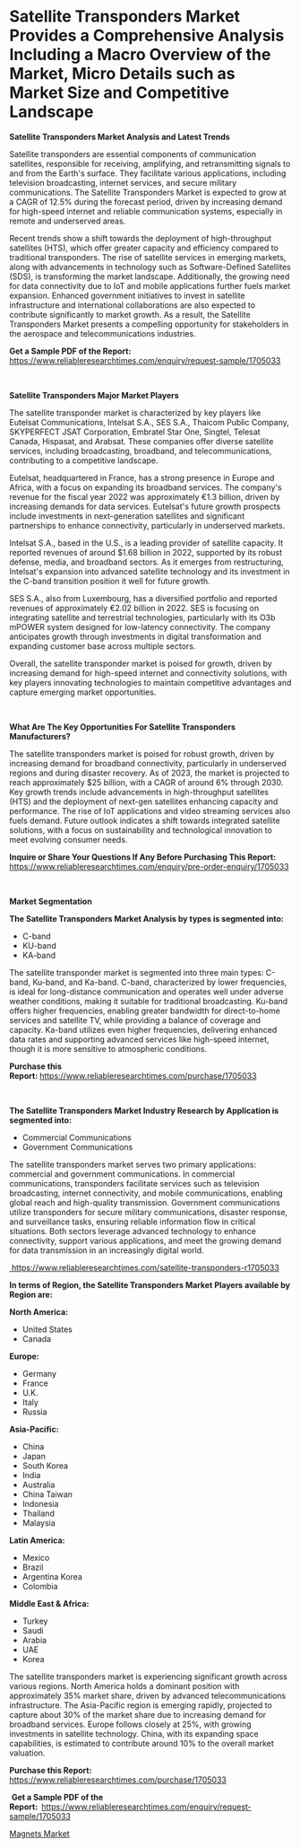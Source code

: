 <p><h1>Satellite Transponders Market Provides a Comprehensive Analysis Including a Macro Overview of the Market, Micro Details such as Market Size and Competitive Landscape</h1></p><p><strong>Satellite Transponders Market Analysis and Latest Trends</strong></p>
<p><p>Satellite transponders are essential components of communication satellites, responsible for receiving, amplifying, and retransmitting signals to and from the Earth's surface. They facilitate various applications, including television broadcasting, internet services, and secure military communications. The Satellite Transponders Market is expected to grow at a CAGR of 12.5% during the forecast period, driven by increasing demand for high-speed internet and reliable communication systems, especially in remote and underserved areas.</p><p>Recent trends show a shift towards the deployment of high-throughput satellites (HTS), which offer greater capacity and efficiency compared to traditional transponders. The rise of satellite services in emerging markets, along with advancements in technology such as Software-Defined Satellites (SDS), is transforming the market landscape. Additionally, the growing need for data connectivity due to IoT and mobile applications further fuels market expansion. Enhanced government initiatives to invest in satellite infrastructure and international collaborations are also expected to contribute significantly to market growth. As a result, the Satellite Transponders Market presents a compelling opportunity for stakeholders in the aerospace and telecommunications industries.</p></p>
<p><strong>Get a Sample PDF of the Report:&nbsp;</strong> <a href="https://www.reliableresearchtimes.com/enquiry/request-sample/1705033?utm_campaign=2007&utm_medium=2&utm_source=Github&utm_content=ia&utm_term=16022025&utm_id=satellite-transponders">https://www.reliableresearchtimes.com/enquiry/request-sample/1705033</a></p>
<p>&nbsp;</p>
<p><strong>Satellite Transponders Major Market Players</strong></p>
<p><p>The satellite transponder market is characterized by key players like Eutelsat Communications, Intelsat S.A., SES S.A., Thaicom Public Company, SKYPERFECT JSAT Corporation, Embratel Star One, Singtel, Telesat Canada, Hispasat, and Arabsat. These companies offer diverse satellite services, including broadcasting, broadband, and telecommunications, contributing to a competitive landscape.</p><p>Eutelsat, headquartered in France, has a strong presence in Europe and Africa, with a focus on expanding its broadband services. The company's revenue for the fiscal year 2022 was approximately €1.3 billion, driven by increasing demands for data services. Eutelsat's future growth prospects include investments in next-generation satellites and significant partnerships to enhance connectivity, particularly in underserved markets.</p><p>Intelsat S.A., based in the U.S., is a leading provider of satellite capacity. It reported revenues of around $1.68 billion in 2022, supported by its robust defense, media, and broadband sectors. As it emerges from restructuring, Intelsat's expansion into advanced satellite technology and its investment in the C-band transition position it well for future growth.</p><p>SES S.A., also from Luxembourg, has a diversified portfolio and reported revenues of approximately €2.02 billion in 2022. SES is focusing on integrating satellite and terrestrial technologies, particularly with its O3b mPOWER system designed for low-latency connectivity. The company anticipates growth through investments in digital transformation and expanding customer base across multiple sectors.</p><p>Overall, the satellite transponder market is poised for growth, driven by increasing demand for high-speed internet and connectivity solutions, with key players innovating technologies to maintain competitive advantages and capture emerging market opportunities.</p></p>
<p>&nbsp;</p>
<p><strong>What Are The Key Opportunities For Satellite Transponders Manufacturers?</strong></p>
<p><p>The satellite transponders market is poised for robust growth, driven by increasing demand for broadband connectivity, particularly in underserved regions and during disaster recovery. As of 2023, the market is projected to reach approximately $25 billion, with a CAGR of around 6% through 2030. Key growth trends include advancements in high-throughput satellites (HTS) and the deployment of next-gen satellites enhancing capacity and performance. The rise of IoT applications and video streaming services also fuels demand. Future outlook indicates a shift towards integrated satellite solutions, with a focus on sustainability and technological innovation to meet evolving consumer needs.</p></p>
<p><strong>Inquire or Share Your Questions If Any Before Purchasing This Report:</strong> <a href="https://www.reliableresearchtimes.com/enquiry/pre-order-enquiry/1705033?utm_campaign=2007&utm_medium=2&utm_source=Github&utm_content=ia&utm_term=16022025&utm_id=satellite-transponders">https://www.reliableresearchtimes.com/enquiry/pre-order-enquiry/1705033</a></p>
<p>&nbsp;</p>
<p><strong>Market Segmentation</strong></p>
<p><strong>The Satellite Transponders Market Analysis by types is segmented into:</strong></p>
<p><ul><li>C-band</li><li>KU-band</li><li>KA-band</li></ul></p>
<p><p>The satellite transponder market is segmented into three main types: C-band, Ku-band, and Ka-band. C-band, characterized by lower frequencies, is ideal for long-distance communication and operates well under adverse weather conditions, making it suitable for traditional broadcasting. Ku-band offers higher frequencies, enabling greater bandwidth for direct-to-home services and satellite TV, while providing a balance of coverage and capacity. Ka-band utilizes even higher frequencies, delivering enhanced data rates and supporting advanced services like high-speed internet, though it is more sensitive to atmospheric conditions.</p></p>
<p><strong>Purchase this Report:&nbsp;</strong><a href="https://www.reliableresearchtimes.com/purchase/1705033?utm_campaign=2007&utm_medium=2&utm_source=Github&utm_content=ia&utm_term=16022025&utm_id=satellite-transponders">https://www.reliableresearchtimes.com/purchase/1705033</a></p>
<p>&nbsp;</p>
<p><strong>The Satellite Transponders Market Industry Research by Application is segmented into:</strong></p>
<p><ul><li>Commercial Communications</li><li>Government Communications</li></ul></p>
<p><p>The satellite transponders market serves two primary applications: commercial and government communications. In commercial communications, transponders facilitate services such as television broadcasting, internet connectivity, and mobile communications, enabling global reach and high-quality transmission. Government communications utilize transponders for secure military communications, disaster response, and surveillance tasks, ensuring reliable information flow in critical situations. Both sectors leverage advanced technology to enhance connectivity, support various applications, and meet the growing demand for data transmission in an increasingly digital world.</p></p>
<p><a href="https://www.reliableresearchtimes.com/satellite-transponders-r1705033?utm_campaign=2007&utm_medium=2&utm_source=Github&utm_content=ia&utm_term=16022025&utm_id=satellite-transponders">&nbsp;https://www.reliableresearchtimes.com/satellite-transponders-r1705033</a></p>
<p><strong>In terms of Region, the Satellite Transponders Market Players available by Region are:</strong></p>
<p>
    <p> <strong> North America: </strong>
        <ul>
            <li>United States</li>
            <li>Canada</li>
        </ul>
        </p> 
    <p> <strong> Europe: </strong>
        <ul>
            <li>Germany</li>
            <li>France</li>
            <li>U.K.</li>
            <li>Italy</li>
            <li>Russia</li>
        </ul>
        </p> 
    <p> <strong> Asia-Pacific: </strong>
        <ul>
            <li>China</li>
            <li>Japan</li>
            <li>South Korea</li>
            <li>India</li>
            <li>Australia</li>
            <li>China Taiwan</li>
            <li>Indonesia</li>
            <li>Thailand</li>
            <li>Malaysia</li>
        </ul>
        </p> 
    <p> <strong> Latin America: </strong>
        <ul>
            <li>Mexico</li>
            <li>Brazil</li>
            <li>Argentina Korea</li>
            <li>Colombia</li>
        </ul>
        </p> 
    <p> <strong> Middle East & Africa: </strong>
        <ul>
            <li>Turkey</li>
            <li>Saudi</li>
            <li>Arabia</li>
            <li>UAE</li>
            <li>Korea</li>
        </ul>
    </p>
    </p>
<p><p>The satellite transponders market is experiencing significant growth across various regions. North America holds a dominant position with approximately 35% market share, driven by advanced telecommunications infrastructure. The Asia-Pacific region is emerging rapidly, projected to capture about 30% of the market share due to increasing demand for broadband services. Europe follows closely at 25%, with growing investments in satellite technology. China, with its expanding space capabilities, is estimated to contribute around 10% to the overall market valuation.</p></p>
<p><strong>Purchase this Report: </strong><a href="https://www.reliableresearchtimes.com/purchase/1705033?utm_campaign=2007&utm_medium=2&utm_source=Github&utm_content=ia&utm_term=16022025&utm_id=satellite-transponders">https://www.reliableresearchtimes.com/purchase/1705033</a></p>
<p>&nbsp;<strong>Get a Sample PDF of the Report:&nbsp;&nbsp;</strong><a href="https://www.reliableresearchtimes.com/enquiry/request-sample/1705033?utm_campaign=2007&utm_medium=2&utm_source=Github&utm_content=ia&utm_term=16022025&utm_id=satellite-transponders">https://www.reliableresearchtimes.com/enquiry/request-sample/1705033</a></p>
<p><strong></strong></p>
<p><p><a href="https://github.com/angelajermaine/Market-Research-Report-List-6/blob/main/magnets-market.md?utm_campaign=2007&utm_medium=2&utm_source=Github&utm_content=ia&utm_term=16022025&utm_id=satellite-transponders">Magnets Market</a></p></p>